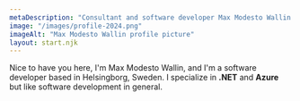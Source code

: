 ```yaml
---
metaDescription: "Consultant and software developer Max Modesto Wallin in Helsingborg, Sweden. Specializing in .NET and Azure for expert software solutions."
image: "/images/profile-2024.png"
imageAlt: "Max Modesto Wallin profile picture"
layout: start.njk
---
```


Nice to have you here, I'm Max Modesto Wallin, and I'm a software developer based in Helsingborg, Sweden. I specialize in **.NET** and **Azure** but like software development in general.
